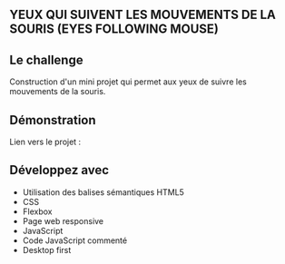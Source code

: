 ## YEUX QUI SUIVENT LES MOUVEMENTS DE LA SOURIS (EYES FOLLOWING MOUSE)

## Le challenge

Construction d'un mini projet qui permet aux yeux de suivre les mouvements de la souris.

## Démonstration

Lien vers le projet :

## Développez avec

- Utilisation des balises sémantiques HTML5
- CSS
- Flexbox
- Page web responsive
- JavaScript
- Code JavaScript commenté
- Desktop first
